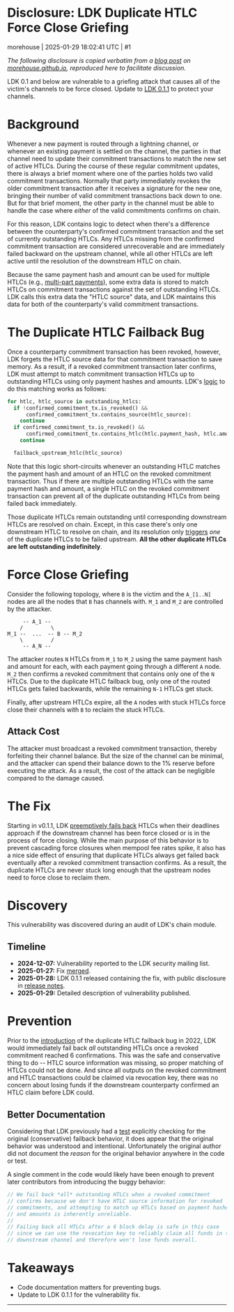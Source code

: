 # Disclosure: LDK Duplicate HTLC Force Close Griefing

morehouse | 2025-01-29 18:02:41 UTC | #1

*The following disclosure is copied verbatim from a [blog post](https://morehouse.github.io/lightning/ldk-duplicate-htlc-force-close-griefing/) on [morehouse.github.io](http://morehouse.github.io), reproduced here to facilitate discussion.*


LDK 0.1 and below are vulnerable to a griefing attack that causes all of the victim's channels to be force closed.
Update to [LDK 0.1.1](https://github.com/lightningdevkit/rust-lightning/releases/tag/v0.1.1) to protect your channels.

# Background

Whenever a new payment is routed through a lightning channel, or whenever an existing payment is settled on the channel, the parties in that channel need to update their commitment transactions to match the new set of active HTLCs.
During the course of these regular commitment updates, there is always a brief moment where one of the parties holds two valid commitment transactions.
Normally that party immediately revokes the older commitment transaction after it receives a signature for the new one, bringing their number of valid commitment transactions back down to one.
But for that brief moment, the other party in the channel must be able to handle the case where *either* of the valid commitments confirms on chain.

For this reason, LDK contains logic to detect when there's a difference between the counterparty's confirmed commitment transaction and the set of currently outstanding HTLCs.
Any HTLCs missing from the confirmed commitment transaction are considered unrecoverable and are immediately failed backward on the upstream channel, while all other HTLCs  are left active until the resolution of the downstream HTLC on chain.

Because the same payment hash and amount can be used for multiple HTLCs (e.g., [multi-part payments](https://github.com/lightning/bolts/blob/e92a7fae44bef8271d07377e95cee82e00acff62/04-onion-routing.md#basic-multi-part-payments)), some extra data is stored to match HTLCs on commitment transactions against the set of outstanding HTLCs.
LDK calls this extra data the "HTLC source" data, and LDK maintains this data for both of the counterparty's valid commitment transactions.

# The Duplicate HTLC Failback Bug

Once a counterparty commitment transaction has been revoked, however, LDK forgets the HTLC source data for that commitment transaction to save memory.
As a result, if a revoked commitment transaction later confirms, LDK must attempt to match commitment transaction HTLCs up to outstanding HTLCs using only payment hashes and amounts.
LDK's [logic](https://github.com/lightningdevkit/rust-lightning/blob/020be440b6d2dfea41820a137c7b26f43b289290/lightning/src/chain/channelmonitor.rs#L2624-L2684) to do this matching works as follows:

```python
for htlc, htlc_source in outstanding_htlcs:
  if !confirmed_commitment_tx.is_revoked() &&
      confirmed_commitment_tx.contains_source(htlc_source):
    continue
  if confirmed_commitment_tx.is_revoked() &&
      confirmed_commitment_tx.contains_htlc(htlc.payment_hash, htlc.amount):
    continue

  failback_upstream_htlc(htlc_source)
```

Note that this logic short-circuits whenever an outstanding HTLC matches the payment hash and amount of an HTLC on the revoked commitment transaction.
Thus if there are multiple outstanding HTLCs with the same payment hash and amount, a single HTLC on the revoked commitment transaction can prevent all of the duplicate outstanding HTLCs from being failed back immediately.

Those duplicate HTLCs remain outstanding until corresponding downstream HTLCs are resolved on chain.
Except, in this case there's only one downstream HTLC to resolve on chain, and its resolution only [triggers](https://github.com/lightningdevkit/rust-lightning/blob/020be440b6d2dfea41820a137c7b26f43b289290/lightning/src/chain/channelmonitor.rs#L4460-L4468) *one* of the duplicate HTLCs to be failed upstream.
**All the other duplicate HTLCs are left outstanding indefinitely**.

# Force Close Griefing

Consider the following topology, where `B` is the victim and the `A_[1..N]` nodes are all the nodes that `B` has channels with.
`M_1` and `M_2` are controlled by the attacker.

```
     -- A_1 --
    /         \
M_1 --  ...  -- B -- M_2
    \         /
     -- A_N --
```

The attacker routes `N` HTLCs from `M_1` to `M_2` using the same payment hash and amount for each, with each payment going through a different `A` node.
`M_2` then confirms a revoked commitment that contains only one of the `N` HTLCs.
Due to the duplicate HTLC failback bug, only one of the routed HTLCs gets failed backwards, while the remaining `N-1` HTLCs get stuck.

Finally, after upstream HTLCs expire, all the `A` nodes with stuck HTLCs force close their channels with `B` to reclaim the stuck HTLCs.

## Attack Cost

The attacker must broadcast a revoked commitment transaction, thereby forfeiting their channel balance.
But the size of the channel can be minimal, and the attacker can spend their balance down to the 1% reserve before executing the attack.
As a result, the cost of the attack can be negligible compared to the damage caused.

# The Fix

Starting in v0.1.1, LDK [preemptively fails back](https://github.com/lightningdevkit/rust-lightning/pull/3556) HTLCs when their deadlines approach if the downstream channel has been force closed or is in the process of force closing.
While the main purpose of this behavior is to prevent cascading force closures when mempool fee rates spike, it also has a nice side effect of ensuring that duplicate HTLCs always get failed back eventually after a revoked commitment transaction confirms.
As a result, the duplicate HTLCs are never stuck long enough that the upstream nodes need to force close to reclaim them.

# Discovery

This vulnerability was discovered during an audit of LDK's chain module.

## Timeline

- **2024-12-07:** Vulnerability reported to the LDK security mailing list.
- **2025-01-27:** Fix [merged](https://github.com/lightningdevkit/rust-lightning/pull/3556).
- **2025-01-28:** LDK 0.1.1 released containing the fix, with public disclosure in [release notes](https://github.com/lightningdevkit/rust-lightning/releases/tag/v0.1.1).
- **2025-01-29:** Detailed description of vulnerability published.

# Prevention

Prior to the [introduction](https://github.com/lightningdevkit/rust-lightning/commit/70ae45fea030ed1d2064918c7b023aa142387bc8) of the duplicate HTLC failback bug in 2022, LDK would immediately fail back *all* outstanding HTLCs once a revoked commitment reached 6 confirmations.
This was the safe and conservative thing to do -- HTLC source information was missing, so proper matching of HTLCs could not be done.
And since all outputs on the revoked commitment and HTLC transactions could be claimed via revocation key, there was no concern about losing funds if the downstream counterparty confirmed an HTLC claim before LDK could.

## Better Documentation

Considering that LDK previously had a [test](https://github.com/lightningdevkit/rust-lightning/commit/70ae45fea030ed1d2064918c7b023aa142387bc8#diff-b30410f22a759d5e664e05938af7ef2edd244c8a7872e7ada376055ff130088bL7296-L7314) explicitly checking for the original (conservative) failback behavior, it does appear that the original behavior was understood and intentional.
Unfortunately the original author did not document the *reason* for the original behavior anywhere in the code or test.

A single comment in the code would likely have been enough to prevent later contributors from introducing the buggy behavior:

```c
// We fail back *all* outstanding HTLCs when a revoked commitment
// confirms because we don't have HTLC source information for revoked
// commitments, and attempting to match up HTLCs based on payment hashes
// and amounts is inherently unreliable.
//
// Failing back all HTLCs after a 6 block delay is safe in this case
// since we can use the revocation key to reliably claim all funds in the
// downstream channel and therefore won't lose funds overall.
```

# Takeaways

- Code documentation matters for preventing bugs.
- Update to LDK 0.1.1 for the vulnerability fix.

-------------------------

